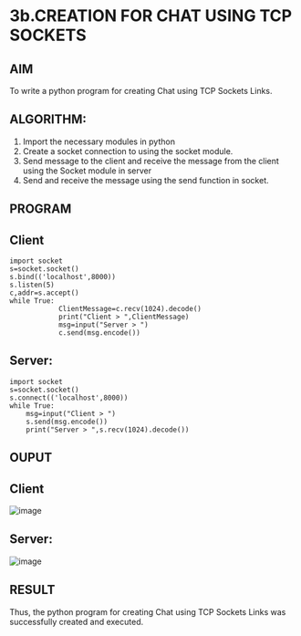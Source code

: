 # 3b.CREATION FOR CHAT USING TCP SOCKETS
## AIM
To write a python program for creating Chat using TCP Sockets Links.
## ALGORITHM:
1. Import the necessary modules in python
2. Create a socket connection to using the socket module.
3. Send message to the client and receive the message from the client using the Socket module in
 server
4. Send and receive the message using the send function in socket.
## PROGRAM
## Client
```
import socket 
s=socket.socket() 
s.bind(('localhost',8000)) 
s.listen(5) 
c,addr=s.accept() 
while True: 
            ClientMessage=c.recv(1024).decode() 
            print("Client > ",ClientMessage) 
            msg=input("Server > ") 
            c.send(msg.encode())
```
## Server:
```
import socket 
s=socket.socket() 
s.connect(('localhost',8000)) 
while True: 
    msg=input("Client > ") 
    s.send(msg.encode()) 
    print("Server > ",s.recv(1024).decode())
```
## OUPUT
## Client
![image](https://github.com/hindhujanaki/3b_CHAT_USING_TCP_SOCKETS/assets/148514666/e33474de-da1d-4664-91a5-710c29624d5e)

## Server:
![image](https://github.com/hindhujanaki/3b_CHAT_USING_TCP_SOCKETS/assets/148514666/a3b19be8-8be5-4b1d-9dc9-afcdbe89bb77)


## RESULT
Thus, the python program for creating Chat using TCP Sockets Links was successfully 
created and executed.
